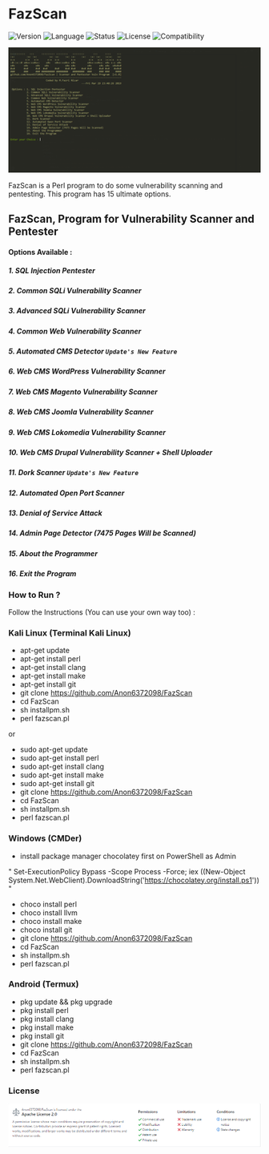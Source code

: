 # FazScan
![Version](https://img.shields.io/badge/FazScan-v1.1-brightgreen.svg) ![Language](https://img.shields.io/badge/Language-English-blue.svg) ![Status](https://img.shields.io/badge/Release-Stable-important.svg) ![License](https://img.shields.io/badge/License-Apache%202.0-brightgreen.svg) ![Compatibility](https://img.shields.io/badge/Compatible%20OS-Linux%2FWindows%2FAndroid-brightgreen.svg)

![FazScan](https://github.com/Anon6372098/FazScan/blob/master/img/fazscanv1.1-2.png)

FazScan is a Perl program to do some vulnerability scanning and pentesting. This program has 15 ultimate options.

## FazScan, Program for Vulnerability Scanner and Pentester

#### Options Available : 
  ##### 1. SQL Injection Pentester
  ##### 2. Common SQLi Vulnerability Scanner
  ##### 3. Advanced SQLi Vulnerability Scanner
  ##### 4. Common Web Vulnerability Scanner
  ##### 5. Automated CMS Detector `Update's New Feature`
  ##### 6. Web CMS WordPress Vulnerability Scanner
  ##### 7. Web CMS Magento Vulnerability Scanner
  ##### 8. Web CMS Joomla Vulnerability Scanner
  ##### 9. Web CMS Lokomedia Vulnerability Scanner
  ##### 10. Web CMS Drupal Vulnerability Scanner + Shell Uploader
  ##### 11. Dork Scanner `Update's New Feature`
  ##### 12. Automated Open Port Scanner
  ##### 13. Denial of Service Attack
  ##### 14. Admin Page Detector (7475 Pages Will be Scanned)
  ##### 15. About the Programmer
  ##### 16. Exit the Program

### How to Run ?

Follow the Instructions (You can use your own way too) :

### Kali Linux (Terminal Kali Linux)

- apt-get update
- apt-get install perl
- apt-get install clang
- apt-get install make
- apt-get install git
- git clone https://github.com/Anon6372098/FazScan
- cd FazScan
- sh installpm.sh
- perl fazscan.pl

or

- sudo apt-get update
- sudo apt-get install perl
- sudo apt-get install clang
- sudo apt-get install make
- sudo apt-get install git
- git clone https://github.com/Anon6372098/FazScan
- cd FazScan
- sh installpm.sh
- perl fazscan.pl

### Windows (CMDer)

- install package manager chocolatey first on PowerShell as Admin 

" Set-ExecutionPolicy Bypass -Scope Process -Force; iex ((New-Object System.Net.WebClient).DownloadString('https://chocolatey.org/install.ps1')) "

- choco install perl
- choco install llvm
- choco install make
- choco install git
- git clone https://github.com/Anon6372098/FazScan
- cd FazScan
- sh installpm.sh
- perl fazscan.pl

### Android (Termux)

- pkg update && pkg upgrade
- pkg install perl
- pkg install clang
- pkg install make
- pkg install git
- git clone https://github.com/Anon6372098/FazScan
- cd FazScan
- sh installpm.sh
- perl fazscan.pl

### License

![License_img](https://github.com/Anon6372098/FazScan/blob/master/img/FazScan_License.png)
